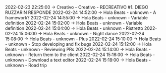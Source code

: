 2022-02-23 22:25:00 -> Creativo - Creativo - RECREATIVO #1. DIEGO RUZZARIN RESPONDE
2022-02-24 14:52:00 -> Hola Beats - unknown - A framework?
2022-02-24 14:55:00 -> Hola Beats - unknown - Variable definition
2022-02-24 15:02:00 -> Hola Beats - unknown - Variable definition
2022-02-24 15:04:00 -> Hola Beats - unknown - Ristretto
2022-02-24 15:06:00 -> Hola Beats - unknown - Night dance
2022-02-24 15:08:00 -> Hola Beats - unknown - Plus
2022-02-24 15:10:00 -> Hola Beats - unknown - Stop developing and fix bugs
2022-02-24 15:12:00 -> Hola Beats - unknown - Reviewing PRs
2022-02-24 15:14:00 -> Hola Beats - unknown - Return them to the client
2022-02-24 15:16:00 -> Hola Beats - unknown - Download a text editor
2022-02-24 15:18:00 -> Hola Beats - unknown - Road trip
